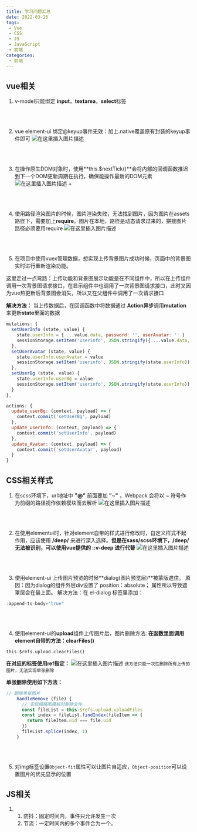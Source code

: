 ```yaml
---
title: 学习问题汇总
date: 2022-03-26
tags:
 - Vue
 - CSS
 - JS
 - JavaScript
 - 前端
categories:
 - 前端
---
```


##  vue相关
1. v-model只能绑定 **input**，**textarea**，**select**标签

<br><br>

2. vue element-ui 绑定@keyup事件无效：加上.native覆盖原有封装的keyup事件即可
![在这里插入图片描述](https://img-blog.csdnimg.cn/2af942eac0dd4d079b55bab96fc64f31.png)

<br><br>

3. 在操作原生DOM对象时，使用**this.$nextTick()**会将内部的回调函数推迟到下一个DOM更新周期在执行，确保能操作最新的DOM元素
![在这里插入图片描述](https://img-blog.csdnimg.cn/1a84779081664abf9c504485a813a9a2.png) +

<br><br>

4. 使用路径渲染图片的时候，图片渲染失败，无法找到图片，因为图片在assets路径下，需要加上**require**。图片在本地，路径是动态请求过来的，拼接图片路径必须要用require
![在这里插入图片描述](https://img-blog.csdnimg.cn/fe91232d97c34dc19b69586b9fde9f52.png)


<br><br>

5. 在项目中使用vuex管理数据，想实现上传背景图片成功时候，页面中的背景图实时进行重新渲染功能。

这里走过一点弯路：上传功能和背景图展示功能是在不同组件中，所以在上传组件调用一次背景图请求接口，在显示组件中也调用了一次背景图请求接口，此时又因为vue热更新后背景图会消失，所以又在父组件中调用了一次请求接口

**解决方法：** 当上传数据后，在回调函数中将数据通过 **Action异步**调用**mutation**来更新**state**里面的数据

```js
mutations: {
  setUserInfo (state, value) {
    state.userInfo = { ...value.data, password: '', userAvatar: '' }
    sessionStorage.setItem('userinfo', JSON.stringify({ ...value.data, password: '' }))
  },
  setUserAvatar (state, value) {
    state.userInfo.userAvatar = value
    sessionStorage.setItem('userinfo', JSON.stringify(state.userInfo))
  },
  setUserBg (state, value) {
    state.userInfo.userBg = value
    sessionStorage.setItem('userinfo', JSON.stringify(state.userInfo))
  }
},

actions: {
  update_userBg: (context, payload) => {
    context.commit('setUserBg', payload)
  },
  update_userInfo: (context, payload) => {
    context.commit('setUserInfo', payload)
  },
  update_Avatar: (context, payload) => {
    context.commit('setUserAvatar', payload)
  }
}

```


##  CSS相关样式
1. 在scss环境下，url地址中 **"@"** 前面要加 **"~"** ，Webpack 会将以 ~ 符号作为前缀的路径视作依赖模块而去解析
![在这里插入图片描述](https://img-blog.csdnimg.cn/8e866c729464429fbb20cba395e1a4e6.png)


<br><br>

2. 在使用elementui时，针对element自带的样式进行修改时，自定义样式不起作用，应该使用 **/deep/** 来进行深入选择。**但是在sass/scss环境下，/deep/无法被识别，可以使用vue提供的 ::v-deep 进行代替**
![在这里插入图片描述](https://img-blog.csdnimg.cn/0f6d55aa521d4d11a8734e5cf219fa49.png)


<br><br>


3. 使用element-ui 上传图片预览的时候**dialog(图片预览层)**被蒙版遮住。
原因：因为dialog的组件外层div设置了  position：absolute；  属性所以导致遮罩层会在最上面。
解决方法：在 el-dialog 标签里添加：
```js
:append-to-body="true"
```

<br><br>

4. 使用element-ui的**upload**组件上传图片后，图片删除方法:
**在函数里面调用element自带的方法：clearFiles()**
```
this.$refs.upload.clearFiles()
```
**在对应的标签使用ref指定：**
![在这里插入图片描述](https://img-blog.csdnimg.cn/0df47b4c3e054fd088669a588ed5e4c6.png)
`该方法只能一次性删除所有上传的图片，无法实现单张删除`

**单张删除使用如下方法：**
```js
// 删除单张图片
    handleRemove (file) {
      // 实现缩略图模板时删除文件
      const fileList = this.$refs.upload.uploadFiles
      const index = fileList.findIndex(fileItem => {
        return fileItem.uid === file.uid
      })
      fileList.splice(index, 1)
    }
```

<br><br>

5. 对img标签设置`Object-fit`属性可以让图片自适应，`Object-position`可以设置图片的优先显示的位置





## JS相关

1. 
   1. 防抖：固定时间内，事件只允许发生一次
   2. 节流：一定时间内的多个事件合为一个。
